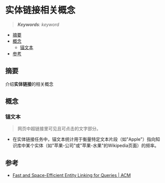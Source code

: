 实体链接相关概念
===
<!--START_SECTION:badge-->
<!--END_SECTION:badge-->
<!--info
top: false
hidden: true
-->

> ***Keywords**: keyword*

<!--START_SECTION:toc-->
- [摘要](#摘要)
- [概念](#概念)
    - [锚文本](#锚文本)
- [参考](#参考)
<!--END_SECTION:toc-->


## 摘要

介绍**实体链接**的相关概念


## 概念

### 锚文本
> 网页中超链接里可见且可点击的文字部分。
- 在实体链接任务中，锚文本统计用于衡量特定文本片段（如"Apple"）指向知识库中某个实体（如"苹果-公司"或"苹果-水果"的Wikipedia页面）的频率。



## 参考
- [Fast and Space-Efficient Entity Linking for Queries | ACM](https://dl.acm.org/doi/abs/10.1145/2684822.2685317)